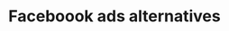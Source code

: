 ---
title: Faceboook ads alternatives
thumbnail: /ads/learn/category/facebook-ads-alternatives/images/thumbnail.svg
banner: /ads/learn/category/facebook-ads-alternatives/images/banner.svg
weight: 1
---